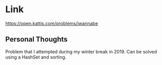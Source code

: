 # Link

https://open.kattis.com/problems/iwannabe

## Personal Thoughts

Problem that I attempted during my winter break in 2019. Can be solved using a HashSet and sorting.

